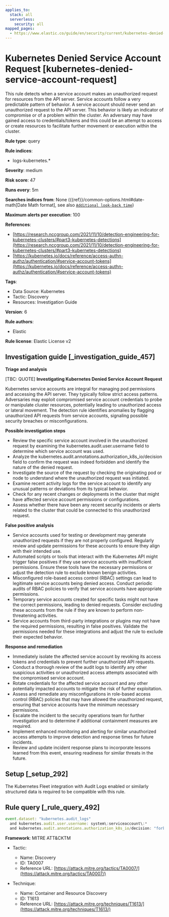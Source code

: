 ```yaml
---
applies_to:
  stack: all
  serverless:
    security: all
mapped_pages:
  - https://www.elastic.co/guide/en/security/current/kubernetes-denied-service-account-request.html
---
```


# Kubernetes Denied Service Account Request [kubernetes-denied-service-account-request]

This rule detects when a service account makes an unauthorized request for resources from the API server. Service accounts follow a very predictable pattern of behavior. A service account should never send an unauthorized request to the API server. This behavior is likely an indicator of compromise or of a problem within the cluster. An adversary may have gained access to credentials/tokens and this could be an attempt to access or create resources to facilitate further movement or execution within the cluster.

**Rule type**: query

**Rule indices**:

* logs-kubernetes.*

**Severity**: medium

**Risk score**: 47

**Runs every**: 5m

**Searches indices from**: None ({{ref}}/common-options.html#date-math[Date Math format], see also [`Additional look-back time`](docs-content://solutions/security/detect-and-alert/create-detection-rule.md#rule-schedule))

**Maximum alerts per execution**: 100

**References**:

* [https://research.nccgroup.com/2021/11/10/detection-engineering-for-kubernetes-clusters/#part3-kubernetes-detections](https://research.nccgroup.com/2021/11/10/detection-engineering-for-kubernetes-clusters/#part3-kubernetes-detections)
* [https://kubernetes.io/docs/reference/access-authn-authz/authentication/#service-account-tokens](https://kubernetes.io/docs/reference/access-authn-authz/authentication/#service-account-tokens)

**Tags**:

* Data Source: Kubernetes
* Tactic: Discovery
* Resources: Investigation Guide

**Version**: 6

**Rule authors**:

* Elastic

**Rule license**: Elastic License v2

## Investigation guide [_investigation_guide_457]

**Triage and analysis**

[TBC: QUOTE]
**Investigating Kubernetes Denied Service Account Request**

Kubernetes service accounts are integral for managing pod permissions and accessing the API server. They typically follow strict access patterns. Adversaries may exploit compromised service account credentials to probe or manipulate cluster resources, potentially leading to unauthorized access or lateral movement. The detection rule identifies anomalies by flagging unauthorized API requests from service accounts, signaling possible security breaches or misconfigurations.

**Possible investigation steps**

* Review the specific service account involved in the unauthorized request by examining the kubernetes.audit.user.username field to determine which service account was used.
* Analyze the kubernetes.audit.annotations.authorization_k8s_io/decision field to confirm the request was indeed forbidden and identify the nature of the denied request.
* Investigate the source of the request by checking the originating pod or node to understand where the unauthorized request was initiated.
* Examine recent activity logs for the service account to identify any unusual patterns or deviations from its typical behavior.
* Check for any recent changes or deployments in the cluster that might have affected service account permissions or configurations.
* Assess whether there have been any recent security incidents or alerts related to the cluster that could be connected to this unauthorized request.

**False positive analysis**

* Service accounts used for testing or development may generate unauthorized requests if they are not properly configured. Regularly review and update permissions for these accounts to ensure they align with their intended use.
* Automated scripts or tools that interact with the Kubernetes API might trigger false positives if they use service accounts with insufficient permissions. Ensure these tools have the necessary permissions or adjust the detection rule to exclude known benign activities.
* Misconfigured role-based access control (RBAC) settings can lead to legitimate service accounts being denied access. Conduct periodic audits of RBAC policies to verify that service accounts have appropriate permissions.
* Temporary service accounts created for specific tasks might not have the correct permissions, leading to denied requests. Consider excluding these accounts from the rule if they are known to perform non-threatening activities.
* Service accounts from third-party integrations or plugins may not have the required permissions, resulting in false positives. Validate the permissions needed for these integrations and adjust the rule to exclude their expected behavior.

**Response and remediation**

* Immediately isolate the affected service account by revoking its access tokens and credentials to prevent further unauthorized API requests.
* Conduct a thorough review of the audit logs to identify any other suspicious activities or unauthorized access attempts associated with the compromised service account.
* Rotate credentials for the affected service account and any other potentially impacted accounts to mitigate the risk of further exploitation.
* Assess and remediate any misconfigurations in role-based access control (RBAC) policies that may have allowed the unauthorized request, ensuring that service accounts have the minimum necessary permissions.
* Escalate the incident to the security operations team for further investigation and to determine if additional containment measures are required.
* Implement enhanced monitoring and alerting for similar unauthorized access attempts to improve detection and response times for future incidents.
* Review and update incident response plans to incorporate lessons learned from this event, ensuring readiness for similar threats in the future.


## Setup [_setup_292]

The Kubernetes Fleet integration with Audit Logs enabled or similarly structured data is required to be compatible with this rule.


## Rule query [_rule_query_492]

```js
event.dataset: "kubernetes.audit_logs"
  and kubernetes.audit.user.username: system\:serviceaccount\:*
  and kubernetes.audit.annotations.authorization_k8s_io/decision: "forbid"
```

**Framework**: MITRE ATT&CKTM

* Tactic:

    * Name: Discovery
    * ID: TA0007
    * Reference URL: [https://attack.mitre.org/tactics/TA0007/](https://attack.mitre.org/tactics/TA0007/)

* Technique:

    * Name: Container and Resource Discovery
    * ID: T1613
    * Reference URL: [https://attack.mitre.org/techniques/T1613/](https://attack.mitre.org/techniques/T1613/)



